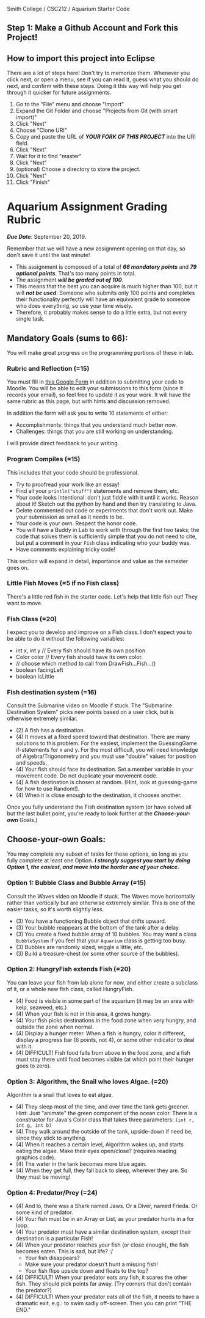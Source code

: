 Smith College / CSC212 / Aquarium Starter Code

## Step 1: Make a Github Account and Fork this Project!

## How to import this project into Eclipse

There are a lot of steps here! Don't try to memorize them. Whenever you click next, or open a menu, see if you can read it, guess what you should do next, and confirm with these steps. Doing it this way will help you get through it quicker for future assignments.

1. Go to the "File" menu and choose "Import"
2. Expand the Git Folder and choose "Projects from Git (with smart import)"
3. Click "Next"
4. Choose "Clone URI"
5. Copy and paste the URL of ***YOUR FORK OF THIS PROJECT*** into the URI field.
6. Click "Next"
7. Wait for it to find "master"
8. Click "Next"
9. (optional) Choose a directory to store the project.
10. Click "Next"
11. Click "Finish"

# Aquarium Assignment Grading Rubric

***Due Date***: September 20, 2019.

Remember that we will have a new assignment opening on that day, so don't save it until the last minute!

- This assignment is composed of a total of ***66 mandatory points*** and ***79 optional points***. That's too many points in total.
- The assignment ***will be graded out of 100***. 
- This means that the best you can acquire is much higher than 100, but it will ***not be used***. Someone who submits only 100 points and completes their functionality perfectly will have an equivalent grade to someone who does everything, so use your time wisely.
- Therefore, it probably makes sense to do a little extra, but not every single task.

## Mandatory Goals (sums to 66):

You will make great progress on the programming portions of these in lab.

### Rubric and Reflection (=15)

You must fill in [this Google Form](https://forms.gle/6hWeBw8h2qvQNxRX9) in addition to submitting your code to Moodle. You will be able to edit your submissions to this form (since it records your email), so feel free to update it as your work. It will have the same rubric as this page, but with hints and discussion removed.

In addition the form will ask you to write 10 statements of either:
 - Accomplishments: things that you understand much better now.
 - Challenges: things that you are still working on understanding.

I will provide direct feedback to your writing.

### Program Compiles (=15)

This includes that your code should be professional. 
- Try to proofread your work like an essay! 
- Find all your ``println("stuff")`` statements and remove them, etc.
- Your code looks intentional: don't just fiddle with it until it works. Reason about it! Sketch out the python by hand and then try translating to Java.
- Delete commented out code or experiments that don't work out. Make your submission as small as it needs to be.
- Your code is your own. Respect the honor code.
- You will have a Buddy in Lab to work with through the first two tasks; the code that solves them is sufficiently simple that you do not need to cite, but put a comment in your ``Fish`` class indicating who your buddy was.
- Have comments explaining tricky code!

This section will expand in detail, importance and value as the semester goes on.

### Little Fish Moves (=5 if no Fish class)
There's a little red fish in the starter code. Let's help that little fish out! They want to move.

### Fish Class (=20)
I expect you to develop and improve on a Fish class. I don't expect you to be able to do it without the following variables:

- int x, int y // Every fish should have its own position.
- Color color // Every fish should have its own color.
- // choose which method to call from DrawFish...Fish...()
- boolean facingLeft
- boolean isLittle

### Fish destination system (=16)

Consult the Submarine video on Moodle if stuck. The "Submarine Destination System" picks new points based on a user click, but is otherwise extremely similar.

- (2) A fish has a destination. 
- (4) It moves at a fixed speed toward that destination. There are many solutions to this problem. For the easiest, implement the GuessingGame if-statements for x and y. For the most difficult, you will need knowledge of Algebra/Trigonometry and you must use "double" values for position and speeds.
- (4) Your fish should face its destination. Set a member variable in your movement code. Do not duplicate your movement code.
- (4) A fish destination is chosen at random. (Hint, look at guessing-game for how to use Random!).
- (4) When it is close enough to the destination, it chooses another.

Once you fully understand the Fish destination system (or have solved all but the last bullet point, you're ready to look further at the ***Choose-your-own*** Goals.)

## Choose-your-own Goals:

You may complete any subset of tasks for these options, so long as you fully complete at least one Option.
***I strongly suggest you start by doing Option 1, the easiest, and move into the harder one of your choice.***

### Option 1: Bubble Class and Bubble Array (=15)

Consult the Waves video on Moodle if stuck. The Waves move horizontally rather than vertically but are otherwise extremely similar. This is one of the easier tasks, so it's worth slightly less.

- (3) You have a functioning Bubble object that drifts upward.
- (3) Your bubble reappears at the bottom of the tank after a delay.
- (3) You create a fixed bubble array of 10 bubbles. You may want a class ``BubbleSystem`` if you feel that your ``Aquarium`` class is getting too busy.
- (3) Bubbles are randomly sized, wiggle a little, etc.
- (3) Build a treasure-chest (or some other source of the bubbles).

### Option 2: HungryFish extends Fish (=20)

You can leave your fish from lab alone for now, and either create a subclass of it, or a whole new fish class, called HungryFish.

- (4) Food is visible in some part of the aquarium (it may be an area with kelp, seaweed, etc.)
- (4) When your fish is not in this area, it grows hungry.
- (4) Your fish picks destinations in the food zone when very hungry, and outside the zone when normal.
- (4) Display a hunger meter. When a fish is hungry, color it different, display a progress bar (6 points, not 4), or some other indicator to deal with it.
- (4) DIFFICULT! Fish food falls from above in the food zone, and a fish must stay there until food becomes visible (at which point their hunger goes to zero).

### Option 3: Algorithm, the Snail who loves Algae. (=20)

Algorithm is a snail that loves to eat algae. 

- (4) They sleep most of the time, and over time the tank gets greener. Hint: Just "animate" the green component of the ocean color. There is a constructor for Java's Color class that takes three parameters: ``(int r, int g, int b)``
- (4) They walk around the outside of the tank, upside-down if need be, since they stick to anything.
- (4) When it reaches a certain level, Algorithm wakes up, and starts eating the algae. Make their eyes open/close? (requires reading graphics code).
- (4) The water in the tank becomes more blue again.
- (4) When they get full, they fall back to sleep, wherever they are. So they must be moving!

### Option 4: Predator/Prey (=24)
 - (4) And lo, there was a Shark named Jaws. Or a Diver, named Frieda. Or some kind of predator.
 - (4) Your fish must be in an Array or List, as your predator hunts in a for loop.
 - (4) Your predator must have a similar destination system, except their destination is a particular Fish!
 - (4) When your predator reaches your fish (or close enough), the fish becomes eaten. This is sad, but life? :/
     - Your fish disappears?
     - Make sure your predator doesn't hunt a missing fish!
     - Your fish flips upside down and floats to the top?
 - (4) DIFFICULT! When your predator eats any fish, it scares the other fish. They should pick points far away. (Try corners that don't contain the predator?)
 - (4) DIFFICULT! When your predator eats all of the fish, it needs to have a dramatic exit, e.g.: to swim sadly off-screen. Then you can print "THE END."
 
 

